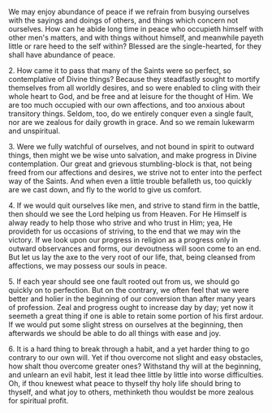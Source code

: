 We may enjoy abundance of peace if we refrain from busying ourselves with the sayings and doings of others, and things which concern not ourselves. How can he abide long time in peace who occupieth himself with other men\'s matters, and with things without himself, and meanwhile payeth little or rare heed to the self within? Blessed are the single-hearted, for they shall have abundance of peace.

2\. How came it to pass that many of the Saints were so perfect, so contemplative of Divine things? Because they steadfastly sought to mortify themselves from all worldly desires, and so were enabled to cling with their whole heart to God, and be free and at leisure for the thought of Him. We are too much occupied with our own affections, and too anxious about transitory things. Seldom, too, do we entirely conquer even a single fault, nor are we zealous for daily growth in grace. And so we remain lukewarm and unspiritual.

3\. Were we fully watchful of ourselves, and not bound in spirit to outward things, then might we be wise unto salvation, and make progress in Divine contemplation. Our great and grievous stumbling-block is that, not being freed from our affections and desires, we strive not to enter into the perfect way of the Saints. And when even a little trouble befalleth us, too quickly are we cast down, and fly to the world to give us comfort.

4\. If we would quit ourselves like men, and strive to stand firm in the battle, then should we see the Lord helping us from Heaven. For He Himself is alway ready to help those who strive and who trust in Him; yea, He provideth for us occasions of striving, to the end that we may win the victory. If we look upon our progress in religion as a progress only in outward observances and forms, our devoutness will soon come to an end. But let us lay the axe to the very root of our life, that, being cleansed from affections, we may possess our souls in peace.

5\. If each year should see one fault rooted out from us, we should go quickly on to perfection. But on the contrary, we often feel that we were better and holier in the beginning of our conversion than after many years of profession. Zeal and progress ought to increase day by day; yet now it seemeth a great thing if one is able to retain some portion of his first ardour. If we would put some slight stress on ourselves at the beginning, then afterwards we should be able to do all things with ease and joy.

6\. It is a hard thing to break through a habit, and a yet harder thing to go contrary to our own will. Yet if thou overcome not slight and easy obstacles, how shalt thou overcome greater ones? Withstand thy will at the beginning, and unlearn an evil habit, lest it lead thee little by little into worse difficulties. Oh, if thou knewest what peace to thyself thy holy life should bring to thyself, and what joy to others, methinketh thou wouldst be more zealous for spiritual profit.

